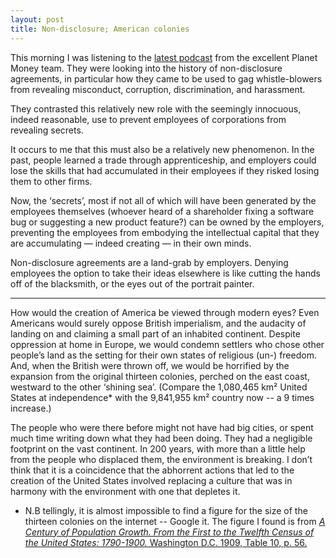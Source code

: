 ```yaml
---
layout: post
title: Non-disclosure; American colonies 
---
```


This morning I was listening to the [latest podcast](https://www.npr.org/podcasts/510289/planet-money) from the excellent Planet Money team. They were looking into the history of non-disclosure agreements, in particular how they came to be used to gag whistle-blowers from revealing misconduct, corruption, discrimination, and harassment. 

They contrasted this relatively new role with the seemingly innocuous, indeed reasonable, use to prevent employees of corporations from revealing secrets. 

It occurs to me that this must also be a relatively new phenomenon. In the past, people learned a trade through apprenticeship, and employers could lose the skills that had accumulated in their employees if they risked losing them to other firms. 

Now, the ‘secrets’, most if not all of which will have been generated by the employees themselves (whoever heard of a shareholder fixing a software bug or suggesting a new product feature?) can be owned by the employers, preventing the employees from embodying the intellectual capital that they are accumulating — indeed creating — in their own minds. 

Non-disclosure agreements are a land-grab by employers. Denying employees the option to take their ideas elsewhere is like cutting the hands off of the blacksmith, or the eyes out of the portrait painter. 

* * *

How would the creation of America be viewed through modern eyes? Even Americans would surely oppose British imperialism, and the audacity of landing on and claiming a small part of an inhabited continent. Despite oppression at home in Europe, we would condemn settlers who chose other people’s land as the setting for their own states of religious (un-) freedom. And, when the British were thrown off, we would be horrified by the expansion from the original thirteen colonies, perched on the east coast, westward to the other ‘shining sea’. (Compare the 1,080,465 km² United States at independence* with the 9,841,955 km² country now -- a 9 times increase.) 

The people who were there before might not have had big cities, or spent much time writing down what they had been doing. They had a negligible footprint on the vast continent. In 200 years, with more than a little help from the people who displaced them, the environment is breaking. I don’t think that it is a coincidence that the abhorrent actions that led to the creation of the United States involved replacing a culture that was in harmony with the environment with one that depletes it. 

* N.B tellingly, it is almost impossible to find a figure for the size of the thirteen colonies on the internet -- Google it. The figure I found is from [_A Century of Population Growth. From the First to the Twelfth Census of the United States: 1790-1900._ Washington D.C. 1909, Table 10, p. 56.](https://archive.org/details/centuryofpopulat00unit)
